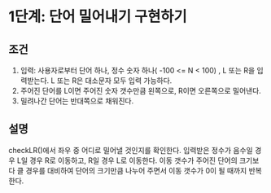 # 1단계: 단어 밀어내기 구현하기
## 조건
1. 입력: 사용자로부터 단어 하나, 정수 숫자 하나( -100 <= N < 100) , L 또는 R을 입력받는다. L 또는 R은 대소문자 모두 입력 가능하다.
2. 주어진 단어를 L이면 주어진 숫자 갯수만큼 왼쪽으로, R이면 오른쪽으로 밀어낸다.
3. 밀려나간 단어는 반대쪽으로 채워진다.

## 설명
checkLR()에서 좌우 중 어디로 밀어낼 것인지를 확인한다. 입력받은 정수가 음수일 경우 L일 경우 R로 이동하고, R일 경우 L로 이동한다. 이동 갯수가 주어진 단어의 크기보다 클 경우를 대비하여 단어의 크기만큼 나누어 주면서 이동 갯수가  0이 될 때까지 반복한다.

